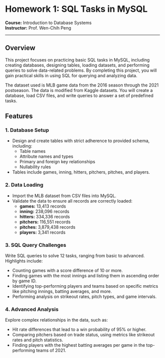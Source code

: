 # Homework 1: SQL Tasks in MySQL

**Course:** Introduction to Database Systems  
**Instructor:** Prof. Wen-Chih Peng

---

## Overview
This project focuses on practicing basic SQL tasks in MySQL, including creating databases, designing tables, loading datasets, and performing queries to solve data-related problems. By completing this project, you will gain practical skills in using SQL for querying and analyzing data.

The dataset used is MLB game data from the 2016 season through the 2021 postseason. The data is modified from Kaggle datasets. You will create a database, load CSV files, and write queries to answer a set of predefined tasks.

## Features
### 1. Database Setup
   * Design and create tables with strict adherence to provided schema, including:
     - Table names
     - Attribute names and types
     - Primary and foreign key relationships
     - Nullability rules
   * Tables include games, inning, hitters, pitchers, pitches, and players.
### 2. Data Loading
   * Import the MLB dataset from CSV files into MySQL.
   * Validate the data to ensure all records are correctly loaded:
     - **games:** 13,413 records
     - **inning:** 238,096 records
     - **hitters:** 334,336 records
     - **pitchers:** 116,551 records
     - **pitches:** 3,879,438 records
     - **players:** 3,341 records
### 3. SQL Query Challenges   
Write SQL queries to solve 12 tasks, ranging from basic to advanced. Highlights include:
* Counting games with a score difference of 10 or more.
* Finding games with the most innings and listing them in ascending order by game ID.
* Identifying top-performing players and teams based on specific metrics like pitching innings, batting averages, and more.
* Performing analysis on strikeout rates, pitch types, and game intervals.
### 4. Advanced Analysis
Explore complex relationships in the data, such as:
* Hit rate differences that lead to a win probability of 95% or higher.
* Comparing pitchers based on trade status, using metrics like strikeout rates and pitch statistics.
* Finding players with the highest batting averages per game in the top-performing teams of 2021.
